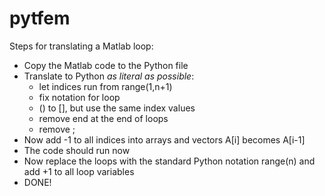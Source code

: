 # pytfem

Steps for translating a Matlab loop:
* Copy the Matlab code to the Python file
* Translate to Python *as literal as possible*:
  - let indices run from range(1,n+1)
  - fix notation for loop
  - () to [], but use the same index values
  - remove end at the end of loops
  - remove ;
* Now add -1 to all indices into arrays and vectors A[i] becomes A[i-1]
* The code should run now
* Now replace the loops with the standard Python notation range(n) and add +1 to all loop variables
* DONE!
